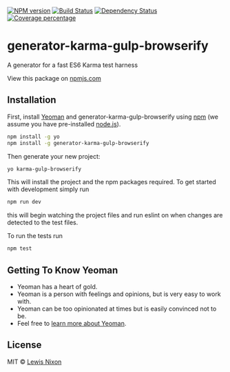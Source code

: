 [![NPM version][npm-image]][npm-url] [![Build Status][travis-image]][travis-url] [![Dependency Status][daviddm-image]][daviddm-url] [![Coverage percentage][coveralls-image]][coveralls-url]
# generator-karma-gulp-browserify 
A generator for a fast ES6 Karma test harness

View this package on [npmjs.com](https://www.npmjs.com/package/generator-karma-gulp-browserify)

## Installation

First, install [Yeoman](http://yeoman.io) and generator-karma-gulp-browserify using [npm](https://www.npmjs.com/) (we assume you have pre-installed [node.js](https://nodejs.org/)).

```bash
npm install -g yo
npm install -g generator-karma-gulp-browserify
```

Then generate your new project:

```bash
yo karma-gulp-browserify
```
This will install the project and the npm packages required.
To get started with development simply run
```bash
npm run dev
```
this will begin watching the project files and run eslint on when changes are detected to the test files.

To run the tests run
```bash
npm test
```

## Getting To Know Yeoman

 * Yeoman has a heart of gold.
 * Yeoman is a person with feelings and opinions, but is very easy to work with.
 * Yeoman can be too opinionated at times but is easily convinced not to be.
 * Feel free to [learn more about Yeoman](http://yeoman.io/).

## License

MIT © [Lewis Nixon](https://boxdeluxe.io)


[npm-image]: https://badge.fury.io/js/generator-karma-gulp-browserify.svg
[npm-url]: https://npmjs.org/package/generator-karma-gulp-browserify
[travis-image]: https://travis-ci.org/kojinkai/generator-karma-gulp-browserify.svg?branch=master
[travis-url]: https://travis-ci.org/kojinkai/generator-karma-gulp-browserify
[daviddm-image]: https://david-dm.org/kojinkai/generator-karma-gulp-browserify.svg?theme=shields.io
[daviddm-url]: https://david-dm.org/kojinkai/generator-karma-gulp-browserify
[coveralls-image]: https://coveralls.io/repos/kojinkai/generator-karma-gulp-browserify/badge.svg
[coveralls-url]: https://coveralls.io/r/kojinkai/generator-karma-gulp-browserify
